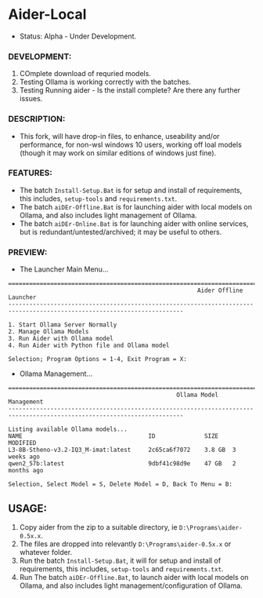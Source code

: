 # Aider-Local
- Status: Alpha - Under Development.

### DEVELOPMENT:
1. COmplete download of requried models. 
2. Testing Ollama is working correctly with the batches.
3. Testing Running aider - Is the install complete? Are there any further issues.

### DESCRIPTION:
- This fork, will have drop-in files, to enhance, useability and/or performance, for non-wsl windows 10 users, working off loal models (though it may work on similar editions of windows just fine).

### FEATURES:
- The batch `Install-Setup.Bat` is for setup and install of requirements, this includes, `setup-tools` and `requirements.txt`.
- The batch `aiDEr-Offline.Bat` is for launching aider with local models on Ollama, and also includes light management of Ollama.
- The batch `aiDEr-Online.Bat` is for launching aider with online services, but is redundant/untested/archived; it may be useful to others.

### PREVIEW:
- The Launcher Main Menu...
```
========================================================================================================================
                                                      Aider Offline Launcher
------------------------------------------------------------------------------------------------------------------------

1. Start Ollama Server Normally
2. Manage Ollama Models
3. Run Aider with Ollama model
4. Run Aider with Python file and Ollama model

Selection; Program Options = 1-4, Exit Program = X:

```
- Ollama Management...
```
========================================================================================================================
                                                Ollama Model Management
------------------------------------------------------------------------------------------------------------------------

Listing available Ollama models...
NAME                                    ID              SIZE    MODIFIED
L3-8B-Stheno-v3.2-IQ3_M-imat:latest     2c65ca6f7072    3.8 GB  3 weeks ago
qwen2_57b:latest                        9dbf41c98d9e    47 GB   2 months ago

Selection, Select Model = S, Delete Model = D, Back To Menu = B:
```


## USAGE:
1. Copy aider from the zip to a suitable directory, ie `D:\Programs\aider-0.5x.x`.
2. The files are dropped into relevantly `D:\Programs\aider-0.5x.x` or whatever folder. 
3. Run the batch `Install-Setup.Bat`, it will for setup and install of requirements, this includes, `setup-tools` and `requirements.txt`.
4. Run The batch `aiDEr-Offline.Bat`, to launch aider with local models on Ollama, and also includes light management/configuration of Ollama.
